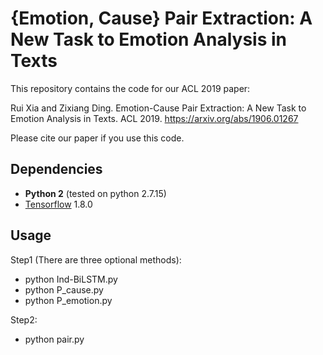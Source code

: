 
# \{Emotion, Cause\} Pair Extraction: A New Task to Emotion Analysis in Texts

This repository contains the code for our ACL 2019 paper:

Rui Xia and Zixiang Ding. Emotion-Cause Pair Extraction: A New Task to Emotion Analysis in Texts. ACL 2019. https://arxiv.org/abs/1906.01267

Please cite our paper if you use this code.

## Dependencies

- **Python 2** (tested on python 2.7.15)
- [Tensorflow](https://github.com/tensorflow/tensorflow) 1.8.0

## Usage

Step1 (There are three optional methods):
- python Ind-BiLSTM.py
- python P_cause.py
- python P_emotion.py

Step2:
- python pair.py

